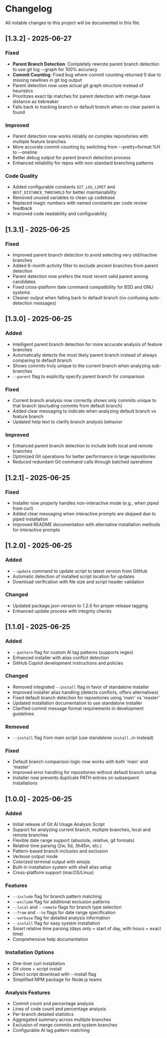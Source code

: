 # Changelog

All notable changes to this project will be documented in this file.

## [1.3.2] - 2025-06-27

### Fixed
- **Parent Branch Detection**: Completely rewrote parent branch detection to use git log --graph for 100% accuracy
- **Commit Counting**: Fixed bug where commit counting returned 0 due to missing newlines in git log output
- Parent detection now uses actual git graph structure instead of heuristics
- Prioritizes exact tip matches for parent detection with merge-base distance as tiebreaker
- Falls back to tracking branch or default branch when no clear parent is found

### Improved  
- Parent detection now works reliably on complex repositories with multiple feature branches
- More accurate commit counting by switching from --pretty=format:%H to --oneline
- Better debug output for parent branch detection process
- Enhanced reliability for repos with non-standard branching patterns

### Code Quality
- Added configurable constants `GIT_LOG_LIMIT` and `BEST_DISTANCE_THRESHOLD` for better maintainability
- Removed unused variables to clean up codebase
- Replaced magic numbers with named constants per code review feedback
- Improved code readability and configurability

## [1.3.1] - 2025-06-25

### Fixed
- Improved parent branch detection to avoid selecting very old/inactive branches
- Added 6-month activity filter to exclude ancient branches from parent detection
- Parent detection now prefers the most recent valid parent among candidates
- Fixed cross-platform date command compatibility for BSD and GNU systems
- Cleaner output when falling back to default branch (no confusing auto-detection messages)

## [1.3.0] - 2025-06-25

### Added
- Intelligent parent branch detection for more accurate analysis of feature branches
- Automatically detects the most likely parent branch instead of always comparing to default branch
- Shows commits truly unique to the current branch when analyzing sub-branches
- `--parent` flag to explicitly specify parent branch for comparison

### Fixed
- Current branch analysis now correctly shows only commits unique to that branch (excluding commits from default branch)
- Added clear messaging to indicate when analyzing default branch vs feature branch
- Updated help text to clarify branch analysis behavior

### Improved
- Enhanced parent branch detection to include both local and remote branches
- Optimized Git operations for better performance in large repositories
- Reduced redundant Git command calls through batched operations

## [1.2.1] - 2025-06-25

### Fixed
- Installer now properly handles non-interactive mode (e.g., when piped from curl)
- Added clear messaging when interactive prompts are skipped due to piped installation
- Improved README documentation with alternative installation methods for interactive prompts

## [1.2.0] - 2025-06-25

### Added
- `--update` command to update script to latest version from GitHub
- Automatic detection of installed script location for updates
- Download verification with file size and script header validation

### Changed
- Updated package.json version to 1.2.0 for proper release tagging
- Enhanced update process with integrity checks

## [1.1.0] - 2025-06-25

### Added
- `--pattern` flag for custom AI tag patterns (supports regex)
- Enhanced installer with alias conflict detection
- GitHub Copilot development instructions and policies

### Changed
- Removed integrated `--install` flag in favor of standalone installer
- Improved installer alias handling (detects conflicts, offers alternatives)
- Fixed default branch detection for repositories using 'main' vs 'master'
- Updated installation documentation to use standalone installer
- Clarified commit message format requirements in development guidelines

### Removed
- `--install` flag from main script (use standalone `install.sh` instead)

### Fixed  
- Default branch comparison logic now works with both 'main' and 'master'
- Improved error handling for repositories without default branch setup
- Installer now prevents duplicate PATH entries on subsequent installations

## [1.0.0] - 2025-06-25

### Added
- Initial release of Git AI Usage Analysis Script
- Support for analyzing current branch, multiple branches, local and remote branches
- Flexible date range support (absolute, relative, git formats)
- Relative time parsing (2w, 5d, 3h45m, etc.)
- Pattern-based branch inclusion and exclusion
- Verbose output mode
- Colorized terminal output with emojis
- Built-in installation system with shell alias setup
- Cross-platform support (macOS/Linux)

### Features
- `--include` flag for branch pattern matching
- `--exclude` flag for additional exclusion patterns
- `--local` and `--remote` flags for branch type selection
- `--from` and `--to` flags for date range specification
- `--verbose` flag for detailed analysis information
- `--install` flag for easy system installation
- Smart relative time parsing (days only = start of day, with hours = exact time)
- Comprehensive help documentation

### Installation Options
- One-liner curl installation
- Git clone + script install  
- Direct script download with --install flag
- Simplified NPM package for Node.js teams

### Analysis Features
- Commit count and percentage analysis
- Lines of code count and percentage analysis
- Per-branch detailed statistics
- Aggregated summary across multiple branches
- Exclusion of merge commits and system branches
- Configurable AI tag pattern matching
